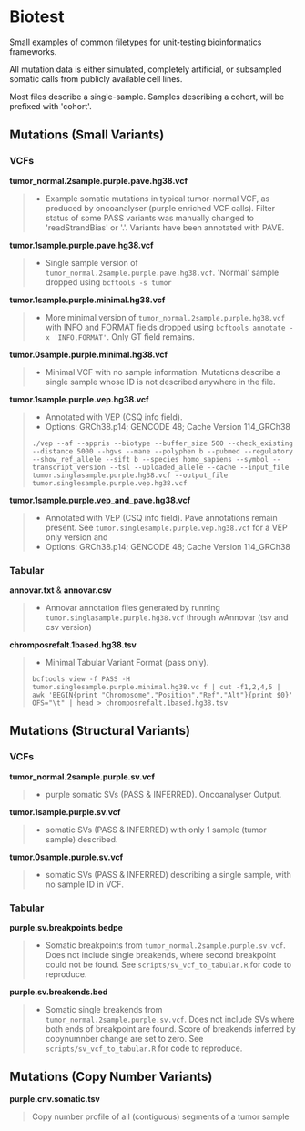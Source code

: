 # Biotest

Small examples of common filetypes for unit-testing bioinformatics frameworks.

All mutation data is either simulated, completely artificial, or subsampled somatic calls from publicly available cell lines.

Most files describe a single-sample. Samples describing a cohort, will be prefixed with 'cohort'.


## Mutations (Small Variants)

### VCFs

**tumor_normal.2sample.purple.pave.hg38.vcf**
>  - Example somatic mutations in typical tumor-normal VCF, as produced by oncoanalyser (purple enriched VCF calls). Filter status of some PASS variants was manually changed to 'readStrandBias' or '.'. Variants have been annotated with PAVE.


**tumor.1sample.purple.pave.hg38.vcf**
> - Single sample version of `tumor_normal.2sample.purple.pave.hg38.vcf`. 'Normal' sample dropped using `bcftools -s tumor`


**tumor.1sample.purple.minimal.hg38.vcf**
> - More minimal version of `tumor_normal.2sample.purple.hg38.vcf` with INFO and FORMAT fields dropped using `bcftools annotate -x 'INFO,FORMAT'`. Only GT field remains.


**tumor.0sample.purple.minimal.hg38.vcf**
> - Minimal VCF with no sample information. Mutations describe a single sample whose ID is not described anywhere in the file.

**tumor.1sample.purple.vep.hg38.vcf**
> - Annotated with VEP (CSQ info field).
> - Options: GRCh38.p14; GENCODE 48; Cache Version 114_GRCh38
>  
> `./vep --af --appris --biotype --buffer_size 500 --check_existing --distance 5000 --hgvs --mane --polyphen b --pubmed --regulatory --show_ref_allele --sift b --species homo_sapiens --symbol --transcript_version --tsl --uploaded_allele --cache --input_file tumor.singlasample.purple.hg38.vcf --output_file tumor.singlesample.purple.vep.hg38.vcf`

**tumor.1sample.purple.vep_and_pave.hg38.vcf**
> - Annotated with VEP (CSQ info field). Pave annotations remain present. See `tumor.singlesample.purple.vep.hg38.vcf` for a VEP only version and 
> - Options: GRCh38.p14; GENCODE 48; Cache Version 114_GRCh38

### Tabular

**annovar.txt** & **annovar.csv**
> - Annovar annotation files generated by running  `tumor.singlasample.purple.hg38.vcf` through wAnnovar (tsv and csv version)


**chromposrefalt.1based.hg38.tsv**
> - Minimal Tabular Variant Format (pass only).
> 
> `bcftools view -f PASS -H tumor.singlesample.purple.minimal.hg38.vc
f | cut -f1,2,4,5 | awk 'BEGIN{print "Chromosome","Position","Ref","Alt"}{print $0}' OFS="\t" | head > chromposrefalt.1based.hg38.tsv`


## Mutations (Structural Variants)


### VCFs

**tumor_normal.2sample.purple.sv.vcf**
> - purple somatic SVs (PASS & INFERRED). Oncoanalyser Output.

**tumor.1sample.purple.sv.vcf**
> - somatic SVs (PASS & INFERRED) with only 1 sample (tumor sample) described.

**tumor.0sample.purple.sv.vcf**
> - somatic SVs (PASS & INFERRED) describing a single sample, with no sample ID in VCF.

### Tabular

 **purple.sv.breakpoints.bedpe**
> - Somatic breakpoints from `tumor_normal.2sample.purple.sv.vcf`. Does not include single breakends, where second breakpoint could not be found. See `scripts/sv_vcf_to_tabular.R` for code to reproduce.

 **purple.sv.breakends.bed**
 > - Somatic single breakends from `tumor_normal.2sample.purple.sv.vcf`. Does not include SVs where both ends of breakpoint are found. Score of breakends inferred by copynumnber change are set to zero. See `scripts/sv_vcf_to_tabular.R` for code to reproduce.  

## Mutations (Copy Number Variants)

**purple.cnv.somatic.tsv**

> Copy number profile of all (contiguous) segments of a tumor sample